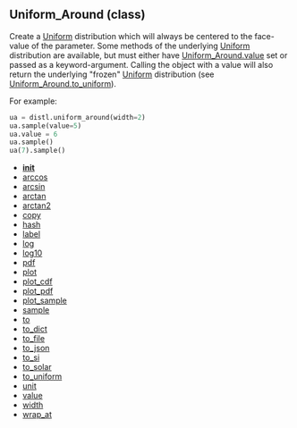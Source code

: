 ## Uniform_Around (class)


Create a [Uniform](Uniform.md) distribution which will always be centered to the face-value
of the parameter.  Some methods of the underlying [Uniform](Uniform.md) distribution are
available, but must either have [Uniform_Around.value](Uniform_Around.value.md) set or passed as
a keyword-argument.  Calling the object with a value will also return
the underlying "frozen" [Uniform](Uniform.md) distribution (see [Uniform_Around.to_uniform](Uniform_Around.to_uniform.md)).


For example:

```py
ua = distl.uniform_around(width=2)
ua.sample(value=5)
ua.value = 6
ua.sample()
ua(7).sample()
```




* [__init__](Uniform_Around.__init__.md)
* [arccos](Uniform_Around.arccos.md)
* [arcsin](Uniform_Around.arcsin.md)
* [arctan](Uniform_Around.arctan.md)
* [arctan2](Uniform_Around.arctan2.md)
* [copy](Uniform_Around.copy.md)
* [hash](Uniform_Around.hash.md)
* [label](Uniform_Around.label.md)
* [log](Uniform_Around.log.md)
* [log10](Uniform_Around.log10.md)
* [pdf](Uniform_Around.pdf.md)
* [plot](Uniform_Around.plot.md)
* [plot_cdf](Uniform_Around.plot_cdf.md)
* [plot_pdf](Uniform_Around.plot_pdf.md)
* [plot_sample](Uniform_Around.plot_sample.md)
* [sample](Uniform_Around.sample.md)
* [to](Uniform_Around.to.md)
* [to_dict](Uniform_Around.to_dict.md)
* [to_file](Uniform_Around.to_file.md)
* [to_json](Uniform_Around.to_json.md)
* [to_si](Uniform_Around.to_si.md)
* [to_solar](Uniform_Around.to_solar.md)
* [to_uniform](Uniform_Around.to_uniform.md)
* [unit](Uniform_Around.unit.md)
* [value](Uniform_Around.value.md)
* [width](Uniform_Around.width.md)
* [wrap_at](Uniform_Around.wrap_at.md)
